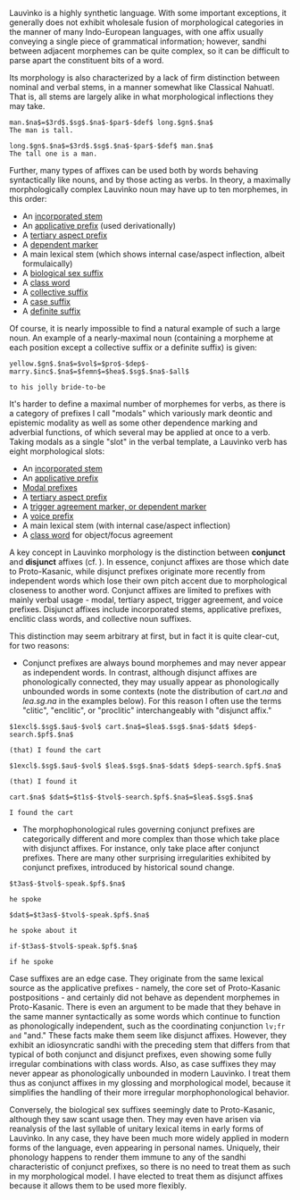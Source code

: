 Lauvìnko is a highly synthetic language. With some important
exceptions, it generally does
not exhibit wholesale fusion of morphological categories in the
manner of many Indo-European languages, with one affix usually
conveying a single piece of grammatical information; however,
sandhi between
adjacent morphemes can be quite complex, so it can be difficult
to parse apart the constituent bits of a word.

Its morphology is also characterized by a lack of firm distinction
between nominal and verbal stems, in a manner somewhat like Classical
Nahuatl. That is, all stems are largely alike in what morphological
inflections they may take. 

```
man.$na$=$3rd$.$sg$.$na$-$par$-$def$ long.$gn$.$na$
The man is tall.
```

```
long.$gn$.$na$=$3rd$.$sg$.$na$-$par$-$def$ man.$na$
The tall one is a man.
```

Further, many types of affixes can be used
both by words behaving syntactically like nouns, and by those acting
as verbs. In theory, a maximally morphologically complex Lauvìnko noun may have
up to ten morphemes, in this order:

- An [incorporated stem](/incorporation)
- An [applicative prefix](/applicatives) (used derivationally)
- A [tertiary aspect prefix](/tertiary)
- A [dependent marker](/trigger_agreement)
- A main lexical stem (which shows internal case/aspect inflection, albeit formulaically)
- A [biological sex suffix](/sex_suffix)
- A [class word](/class)
- A [collective suffix](/collectives)
- A [case suffix](/case)
- A [definite suffix](/partitive)

Of course, it is nearly impossible to find a natural example of such
a large noun. An example of a nearly-maximal noun (containing a morpheme
at each position except a collective suffix or a definite suffix) is given:

```
yellow.$gn$.$na$=$vol$=$pro$-$dep$-marry.$inc$.$na$=$femn$=$hea$.$sg$.$na$-$all$

to his jolly bride-to-be
```

It's harder to define a maximal number of morphemes for verbs, as there
is a category of prefixes I call "modals" which variously mark deontic and
epistemic modality as well as some other dependence marking and adverbial
functions, of which several may be applied at once to a verb. Taking modals
as a single "slot" in the verbal template, a Lauvìnko verb has eight
morphological slots:

- An [incorporated stem](/incorporation)
- An [applicative prefix](/applicatives)
- [Modal prefixes](/modals)
- A [tertiary aspect prefix](/tertiary)
- A [trigger agreement marker, or dependent marker](/trigger_agreement)
- A [voice prefix](/trigger_agreement)
- A main lexical stem (with internal case/aspect inflection)
- A [class word](/class) for object/focus agreement

A key concept in Lauvìnko morphology is the distinction between **conjunct**
and **disjunct** affixes (cf. [](glossing)). In essence, conjunct affixes are
those which date to Proto-Kasanic, while disjunct prefixes originate more
recently from independent words which lose their own pitch accent
due to morphological closeness to another word. Conjunct affixes are limited
to prefixes with mainly verbal usage - modal, tertiary aspect, trigger
agreement, and voice prefixes. Disjunct affixes include incorporated stems,
applicative prefixes, enclitic class words, and collective noun suffixes.

This distinction may seem arbitrary at first, but in fact it
is quite clear-cut, for two reasons:

- Conjunct prefixes are always bound morphemes and may never appear
as independent words. In contrast,
although disjunct affixes are phonologically connected, they may
usually appear as phonologically unbounded words in some contexts
(note the distribution of cart.$na$ and $lea$.$sg$.$na$ in the examples 
below). For this reason I often use the terms "clitic", "enclitic", 
or "proclitic" interchangeably with "disjunct affix."

```
$1excl$.$sg$.$au$-$vol$ cart.$na$=$lea$.$sg$.$na$-$dat$ $dep$-search.$pf$.$na$

(that) I found the cart
```

```
$1excl$.$sg$.$au$-$vol$ $lea$.$sg$.$na$-$dat$ $dep$-search.$pf$.$na$

(that) I found it
```

```
cart.$na$ $dat$=$t1s$-$tvol$-search.$pf$.$na$=$lea$.$sg$.$na$

I found the cart
```

- The morphophonological rules governing conjunct prefixes
are categorically different and more
complex than those which take place with disjunct affixes. For
instance, [](mutations) only take place after conjunct prefixes.
There are many other surprising irregularities exhibited by
conjunct prefixes, introduced by historical sound change.

```
$t3as$-$tvol$-speak.$pf$.$na$

he spoke
```

```
$dat$=$t3as$-$tvol$-speak.$pf$.$na$

he spoke about it
```

```
if-$t3as$-$tvol$-speak.$pf$.$na$

if he spoke
```

Case suffixes are an edge case. They originate from the same lexical source
as the applicative prefixes - namely, the core set of Proto-Kasanic
postpositions - and certainly did not behave as dependent morphemes
in Proto-Kasanic. There is even an argument to be made that they behave
in the same manner syntactically as some words which continue to
function as phonologically independent, such as the coordinating
conjunction `lv;fr and` "and." These facts make them seem like disjunct
affixes. However, they exhibit an idiosyncratic sandhi with the preceding
stem that differs from that typical of both conjunct and disjunct prefixes,
even showing some fully irregular combinations with class words. Also,
as case suffixes they may never appear as phonologically unbounded
in modern Lauvìnko. I treat them thus as conjunct affixes in my
glossing and morphological model, because it simplifies the handling
of their more irregular morphophonological behavior.

Conversely, the biological sex suffixes seemingly date to Proto-Kasanic,
although they saw scant usage then. They may even have arisen via reanalysis
of the last syllable of unitary lexical items in early forms of Lauvìnko.
In any case, they have been much more widely applied in modern forms of
the language, even appearing in personal names. Uniquely, their phonology
happens to render them immune to any of the sandhi characteristic
of conjunct prefixes, so there is no need to treat them as such in my
morphological model. I have elected to treat them as disjunct
affixes because it allows them to be used more flexibly.
